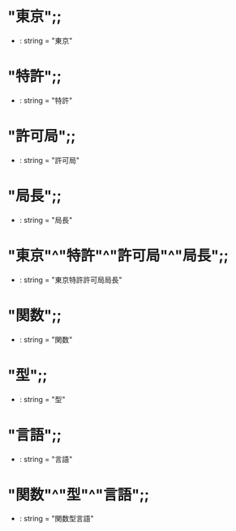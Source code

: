 # "東京";;
- : string = "東京"
# "特許";;
- : string = "特許"
# "許可局";;
- : string = "許可局"
# "局長";;
- : string = "局長"
# "東京"^"特許"^"許可局"^"局長";;
- : string = "東京特許許可局局長"
# "関数";;
- : string = "関数"
# "型";;
- : string = "型"
# "言語";;
- : string = "言語"
# "関数"^"型"^"言語";;
- : string = "関数型言語"